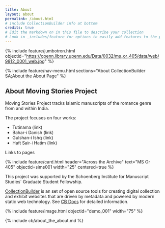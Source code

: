 ```yaml
---
title: About
layout: about
permalink: /about.html
# include CollectionBuilder info at bottom
credits: true
# Edit the markdown on in this file to describe your collection
# Look in _includes/feature for options to easily add features to the page
---
```


{% include feature/jumbotron.html objectid="https://openn.library.upenn.edu/Data/0032/ms_or_405/data/web/9812_0001_web.jpg" %} 

{% include feature/nav-menu.html sections="About CollectionBuilder SA;About the About Page" %}

## About Moving Stories Project

Moving Stories Project tracks Islamic manuscripts of the romance genre from and within India.

The project focuses on four works:

- Tutinama (link)
- Bahar-i Danish (link)
- Gulshan-i Ishq (link)
- Haft Sair-i Hatim (link)

Links to pages

{% include feature/card.html header="Across the Archive" text="MS Or 405" objectid=sims001  width="25" centered=true %}

This project was supported by the Schoenberg Institute for Manuscript Studies' Graduate Student Fellowship.

[CollectionBuilder](https://github.com/CollectionBuilder/) is an set of open source tools for creating digital collection and exhibit websites that are driven by metadata and powered by modern static web technology.
See [CB Docs](https://collectionbuilder.github.io/cb-docs/) for detailed information.

{% include feature/image.html objectid="demo_001" width="75" %} 

<!-- IMPORTANT!!! DELETE this comment and the include below when you are finished editing this page for your collection. The include below introduces about page features. They will show up on your collection's about page until you delete it.  -->
{% include cb/about_the_about.md %} 
